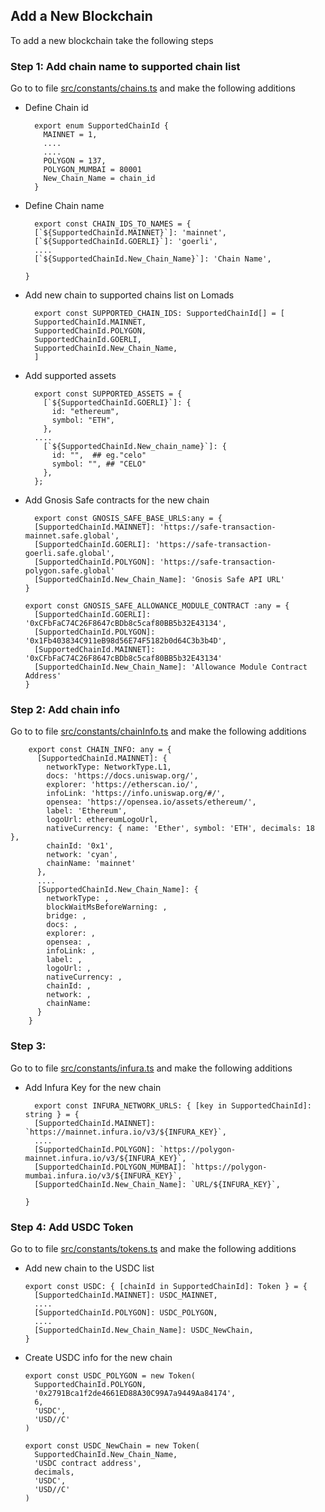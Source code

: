 ## Add a New Blockchain

To add a new blockchain take  the following steps

### Step 1: Add chain name to supported chain list
  
Go to to file [src/constants/chains.ts](src/constants/chains.ts) and make the following additions

- Define Chain id

        export enum SupportedChainId {
          MAINNET = 1,
          ....
          ....
          POLYGON = 137,
          POLYGON_MUMBAI = 80001
          New_Chain_Name = chain_id
        }

- Define Chain name

        export const CHAIN_IDS_TO_NAMES = {
        [`${SupportedChainId.MAINNET}`]: 'mainnet',
        [`${SupportedChainId.GOERLI}`]: 'goerli',
        ....
        [`${SupportedChainId.New_Chain_Name}`]: 'Chain Name',

      }

- Add new chain to supported chains list on Lomads

        export const SUPPORTED_CHAIN_IDS: SupportedChainId[] = [
        SupportedChainId.MAINNET,
        SupportedChainId.POLYGON,
        SupportedChainId.GOERLI,
        SupportedChainId.New_Chain_Name,
        ]

- Add supported assets

        export const SUPPORTED_ASSETS = {
          [`${SupportedChainId.GOERLI}`]: {
            id: "ethereum",
            symbol: "ETH",
          },
        ....
          [`${SupportedChainId.New_chain_name}`]: {
            id: "",  ## eg."celo"
            symbol: "", ## "CELO"
          },
        };

- Add Gnosis Safe contracts for the new chain

        export const GNOSIS_SAFE_BASE_URLS:any = {
        [SupportedChainId.MAINNET]: 'https://safe-transaction-mainnet.safe.global',
        [SupportedChainId.GOERLI]: 'https://safe-transaction-goerli.safe.global',
        [SupportedChainId.POLYGON]: 'https://safe-transaction-polygon.safe.global'
        [SupportedChainId.New_Chain_Name]: 'Gnosis Safe API URL'
      }
      
      export const GNOSIS_SAFE_ALLOWANCE_MODULE_CONTRACT :any = {
        [SupportedChainId.GOERLI]: '0xCFbFaC74C26F8647cBDb8c5caf80BB5b32E43134',
        [SupportedChainId.POLYGON]: '0x1Fb403834C911eB98d56E74F5182b0d64C3b3b4D',
        [SupportedChainId.MAINNET]: '0xCFbFaC74C26F8647cBDb8c5caf80BB5b32E43134'
        [SupportedChainId.New_Chain_Name]: 'Allowance Module Contract Address'
      }


### Step 2: Add chain info

Go to to file [src/constants/chainInfo.ts](src/constants/chainInfo.ts) and make the following additions

        export const CHAIN_INFO: any = {
          [SupportedChainId.MAINNET]: {
            networkType: NetworkType.L1,
            docs: 'https://docs.uniswap.org/',
            explorer: 'https://etherscan.io/',
            infoLink: 'https://info.uniswap.org/#/',
            opensea: 'https://opensea.io/assets/ethereum/',
            label: 'Ethereum',
            logoUrl: ethereumLogoUrl,
            nativeCurrency: { name: 'Ether', symbol: 'ETH', decimals: 18 },
            chainId: '0x1',
            network: 'cyan',
            chainName: 'mainnet'
          },
          ....
          [SupportedChainId.New_Chain_Name]: {
            networkType: ,
            blockWaitMsBeforeWarning: ,
            bridge: ,
            docs: ,
            explorer: ,
            opensea: ,
            infoLink: ,
            label: ,
            logoUrl: ,
            nativeCurrency: ,
            chainId: ,
            network: ,
            chainName: 
          }
        }

### Step 3:

Go to to file [src/constants/infura.ts](src/constants/infura.ts) and make the following additions

- Add Infura Key for the new chain
  
        export const INFURA_NETWORK_URLS: { [key in SupportedChainId]: string } = {
        [SupportedChainId.MAINNET]: `https://mainnet.infura.io/v3/${INFURA_KEY}`,
        ....
        [SupportedChainId.POLYGON]: `https://polygon-mainnet.infura.io/v3/${INFURA_KEY}`,
        [SupportedChainId.POLYGON_MUMBAI]: `https://polygon-mumbai.infura.io/v3/${INFURA_KEY}`,
        [SupportedChainId.New_Chain_Name]: `URL/${INFURA_KEY}`,
  
      }


### Step 4: Add USDC Token

Go to to file [src/constants/tokens.ts](src/constants/tokens.ts) and make the following additions

- Add new chain to the USDC list
  
      export const USDC: { [chainId in SupportedChainId]: Token } = {
        [SupportedChainId.MAINNET]: USDC_MAINNET,
        ....
        [SupportedChainId.POLYGON]: USDC_POLYGON,
        ....
        [SupportedChainId.New_Chain_Name]: USDC_NewChain,
      }

- Create USDC info for the new chain

      export const USDC_POLYGON = new Token(
        SupportedChainId.POLYGON,
        '0x2791Bca1f2de4661ED88A30C99A7a9449Aa84174',
        6,
        'USDC',
        'USD//C'
      )
      
      export const USDC_NewChain = new Token(
        SupportedChainId.New_Chain_Name,
        'USDC contract address',
        decimals,
        'USDC',
        'USD//C'
      )
